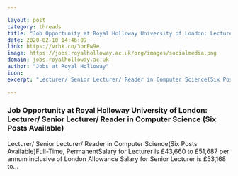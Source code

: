 ```yaml
---

layout: post
category: threads
title: "Job Opportunity at Royal Holloway University of London: Lecturer/ Senior Lecturer/ Reader in Computer Science (Six Posts Available)"
date: 2020-02-10 14:46:09
link: https://vrhk.co/3brEw9e
image: https://jobs.royalholloway.ac.uk/org/images/socialmedia.png
domain: jobs.royalholloway.ac.uk
author: "Jobs at Royal Holloway"
icon: 
excerpt: "Lecturer/ Senior Lecturer/ Reader in Computer Science(Six Posts Available)Full-Time, PermanentSalary for Lecturer is £43,660 to £51,687 per annum inclusive of London Allowance Salary for Senior Lecturer is £53,168 to..."

---
```


### Job Opportunity at Royal Holloway University of London: Lecturer/ Senior Lecturer/ Reader in Computer Science (Six Posts Available)

Lecturer/ Senior Lecturer/ Reader in Computer Science(Six Posts Available)Full-Time, PermanentSalary for Lecturer is £43,660 to £51,687 per annum inclusive of London Allowance Salary for Senior Lecturer is £53,168 to...